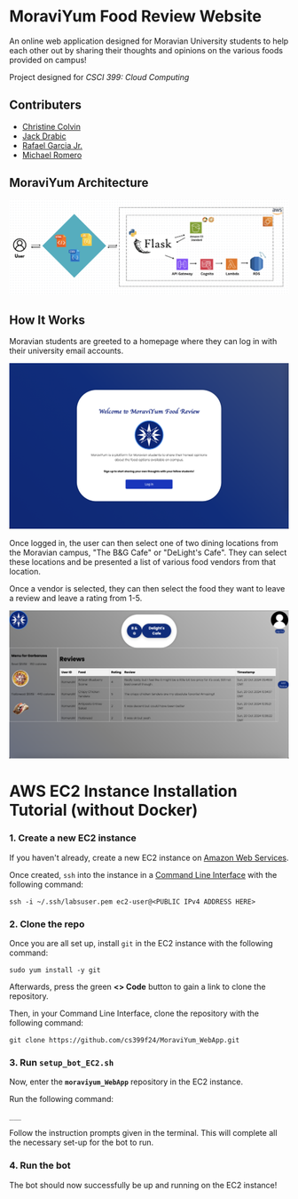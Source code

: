 # MoraviYum Food Review Website

An online web application designed for Moravian University students to help each other out by sharing their thoughts and opinions on the various foods provided on campus!

Project designed for *CSCI 399: Cloud Computing*

## Contributers
- [Christine Colvin](https://github.com/christinecolvin)
- [Jack Drabic](https://github.com/JackJack7890)
- [Rafael Garcia Jr.](https://github.com/RGJ-713)
- [Michael Romero](https://github.com/MichaelRomero1)

## MoraviYum Architecture
![architecture](https://github.com/cs399f24/MoraviYum_WebApp/blob/main/Architecture.png)

## How It Works

Moravian students are greeted to a homepage where they can log in with their university email accounts.

![homepage](MoraviYum_home.png)

Once logged in, the user can then select one of two dining locations from the Moravian campus, "The B&G Cafe" or "DeLight's Cafe". They can select these locations and be presented a list of various food vendors from that location.

Once a vendor is selected, they can then select the food they want to leave a review and leave a rating from 1-5.

![reviewpage](MoraviYum_review.png)

# AWS EC2 Instance Installation Tutorial (without Docker)

### 1. Create a new EC2 instance
If you haven't already, create a new EC2 instance on [Amazon Web Services](https://aws.amazon.com/?nc2=h_lg).

Once created, `ssh` into the instance in a [Command Line Interface](https://en.wikipedia.org/wiki/Command-line_interface#:~:text=A%20command%2Dline%20interface%20\(CLI,interface%20available%20with%20punched%20cards.) with the following command:

```
ssh -i ~/.ssh/labsuser.pem ec2-user@<PUBLIC IPv4 ADDRESS HERE>
```

### 2. Clone the repo
Once you are all set up, install `git` in the EC2 instance with the following command:

```
sudo yum install -y git
```

Afterwards, press the green **<> Code** button to gain a link to clone the repository.

Then, in your Command Line Interface, clone the repository with the following command:

```
git clone https://github.com/cs399f24/MoraviYum_WebApp.git
```

### 3. Run `setup_bot_EC2.sh`
Now, enter the **`moraviyum_WebApp`** repository in the EC2 instance.

Run the following command:

```
___
```

Follow the instruction prompts given in the terminal. This will complete all the necessary set-up for the bot to run.

### 4. Run the bot
The bot should now successfully be up and running on the EC2 instance!

